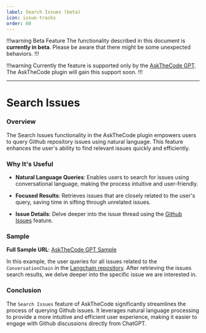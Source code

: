 ```yaml
---
label: Search Issues (beta)
icon: issue-tracks
order: 60
---
```


!!!warning Beta Feature
The functionality described in this document is **currently in beta**. Please be aware that there might be some unexpected behaviors.
!!!

!!!warning
Currently the feature is supported only by the [AskTheCode GPT](https://chat.openai.com/g/g-3s6SJ5V7S-askthecode). The AskTheCode plugin will gain this support soon.
!!!

---

# Search Issues

### Overview

The Search Issues functionality in the AskTheCode plugin empowers users to query Github repository issues using natural language. This feature enhances the user's ability to find relevant issues quickly and efficiently.

### Why It's Useful

- **Natural Language Queries**: Enables users to search for issues using conversational language, making the process intuitive and user-friendly.

- **Focused Results**: Retrieves issues that are closely related to the user's query, saving time in sifting through unrelated issues.

- **Issue Details**: Delve deeper into the issue thread using the [Github Issues](/features/github-issues) feature.

### Sample

**Full Sample URL**: [AskTheCode GPT Sample](https://chat.openai.com/share/01bf0fcc-cc12-410a-a3c7-abc79b117a6a)

In this example, the user queries for all issues related to the `ConversationChain` in the [Langchain repository](https://github.com/langchain-ai/langchain). After retrieving the issues search results, we delve deeper into the specific issue we are interested in.

### Conclusion

The `Search Issues` feature of AskTheCode significantly streamlines the process of querying Github issues. It leverages natural language processing to provide a more intuitive and efficient user experience, making it easier to engage with Github discussions directly from ChatGPT.
